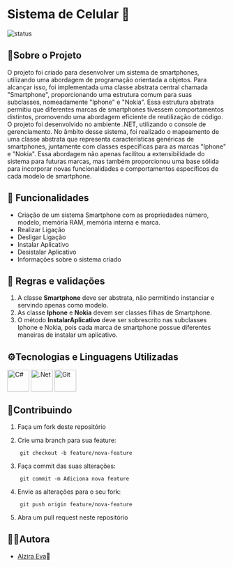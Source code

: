 # Sistema de Celular 📱
![status](https://img.shields.io/badge/status-%20concluido-green)

## 📝Sobre o Projeto
O projeto foi criado para desenvolver um sistema de smartphones, utilizando uma abordagem de programação orientada a objetos. Para alcançar isso, foi implementada uma classe abstrata central chamada "Smartphone", proporcionando uma estrutura comum para suas subclasses, nomeadamente "Iphone" e "Nokia". Essa estrutura abstrata permitiu que diferentes marcas de smartphones tivessem comportamentos distintos, promovendo uma abordagem eficiente de reutilização de código.
<br>
O projeto foi desenvolvido no ambiente .NET, utilizando o console de gerenciamento. No âmbito desse sistema, foi realizado o mapeamento de uma classe abstrata que representa características genéricas de smartphones, juntamente com classes específicas para as marcas "Iphone" e "Nokia". Essa abordagem não apenas facilitou a extensibilidade do sistema para futuras marcas, mas também proporcionou uma base sólida para incorporar novas funcionalidades e comportamentos específicos de cada modelo de smartphone.

## 🔄 Funcionalidades
- Criação de um sistema Smartphone com as propriedades número, modelo, memória RAM, memória interna e marca.
- Realizar Ligação
- Desligar Ligação
- Instalar Aplicativo
- Desistalar Aplicativo
- Informações sobre o sistema criado

## 📌 Regras e validações
1. A classe **Smartphone** deve ser abstrata, não permitindo instanciar e servindo apenas como modelo.
2. As classe **Iphone** e **Nokia** devem ser classes filhas de Smartphone.
3. O método **InstalarAplicativo** deve ser sobrescrito nas subclasses Iphone e Nokia, pois cada marca de smartphone possue diferentes maneiras de instalar um aplicativo.

## ⚙Tecnologias e Linguagens Utilizadas
<div>
<img align="center" src="https://cdn.jsdelivr.net/gh/devicons/devicon/icons/csharp/csharp-original.svg" 
title="C#"  width="50" height="50"/>
<img align="center" src="https://cdn.jsdelivr.net/gh/devicons/devicon/icons/dotnetcore/dotnetcore-original.svg" 
title=".Net"  width="50" height="50"/>
<img align="center" src="https://cdn.jsdelivr.net/gh/devicons/devicon/icons/git/git-plain-wordmark.svg" 
title="Git" width="50" height="50"/>
</div>          

## 🤝Contribuindo

1. Faça um fork deste repositório

2. Crie uma branch para sua feature:

```
    git checkout -b feature/nova-feature
```
3. Faça commit das suas alterações:

```
    git commit -m Adiciona nova feature
```
    
4. Envie as alterações para o seu fork:

```     
    git push origin feature/nova-feature
``` 
 
5. Abra um pull request neste repositório

## 👩‍💻Autora

- [Alzira Eva](https://github.com/AlziraEva)👩

